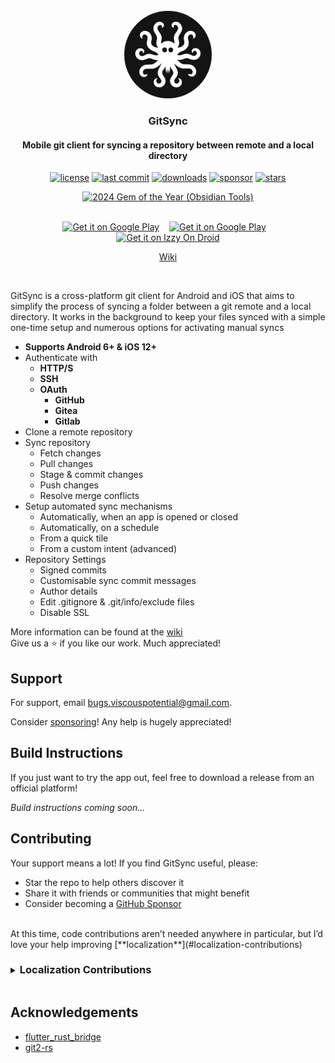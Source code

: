 <div align="center">
  <br/>
  <img src="assets/app_icon.png" style="width: 140px; height: 140px; border-radius: 50%; object-fit: cover;" />

  <h3>GitSync</h3>
  <h4>Mobile git client for syncing a repository between remote and a local directory</h4>
  
  <p align="center">
    <a href="#"><img src="https://img.shields.io/github/license/ViscousPot/GitSync?v=1" alt="license"></a>
    <a href="#"><img src="https://img.shields.io/github/last-commit/ViscousPot/GitSync?v=1" alt="last commit"></a>
    <a href="#"><img src="https://img.shields.io/github/downloads/ViscousPot/GitSync/total" alt="downloads"></a>
    <a href="https://github.com/sponsors/ViscousPot"><img src="https://img.shields.io/static/v1?label=Sponsor&message=%E2%9D%A4&logo=GitHub&color=%23fe8e86" alt="sponsor"></a>
    <a href="#"><img src="https://img.shields.io/github/stars/ViscousPot/GitSync?v=1" alt="stars"></a>
  </p>
    <a href="#"><img alt="2024 Gem of the Year (Obsidian Tools)" src="https://img.shields.io/badge/2024%20Gem%20of%20the%20Year%20(Obsidian%20Tools)-grey?style=for-the-badge&logo=obsidian&logoColor=pink"></a>

  <br />
  <br />

  <p align="center">
  <a href="https://play.google.com/store/apps/details?id=com.viscouspot.gitsync" target="_blank"><img src="https://upload.wikimedia.org/wikipedia/commons/7/78/Google_Play_Store_badge_EN.svg" alt="Get it on Google Play" style="height: 48px" ></a>  
  &nbsp;&nbsp;
  <a href="#" target="_blank"><img src="https://upload.wikimedia.org/wikipedia/commons/9/91/Download_on_the_App_Store_RGB_blk.svg" alt="Get it on Google Play" style="height: 48px" ></a>
  &nbsp;&nbsp;
  <a href="https://apt.izzysoft.de/fdroid/index/apk/com.viscouspot.gitsync" target="_blank"><img src="https://gitlab.com/IzzyOnDroid/repo/-/raw/master/assets/IzzyOnDroidButtonGreyBorder_nofont.png" alt="Get it on Izzy On Droid" style="height: 48px" ></a>
  <!-- &nbsp;&nbsp; -->
  <!-- <a href="#" target="_blank"><img src="https://upload.wikimedia.org/wikipedia/commons/a/a3/Get_it_on_F-Droid_%28material_design%29.svg" alt="Get it on F-Droid" style="height: 48px" ></a> -->
  </p>

  <p align="center">
    <a href="https://gitsync.viscouspotenti.al/wiki">Wiki</a>
  </p>
  <br />

</div>

GitSync is a cross-platform git client for Android and iOS that aims to simplify the process of syncing a folder between a git remote and a local directory. It works in the background to keep your files synced with a simple one-time setup and numerous options for activating manual syncs

- **Supports Android 6+ & iOS 12+**
- Authenticate with
  - **HTTP/S**
  - **SSH**
  - **OAuth**
    - **GitHub**
    - **Gitea**
    - **Gitlab**
- Clone a remote repository
- Sync repository
  - Fetch changes
  - Pull changes
  - Stage & commit changes
  - Push changes
  - Resolve merge conflicts
- Setup automated sync mechanisms
  - Automatically, when an app is opened or closed
  - Automatically, on a schedule
  - From a quick tile
  - From a custom intent (advanced)
- Repository Settings
  - Signed commits
  - Customisable sync commit messages
  - Author details
  - Edit .gitignore & .git/info/exclude files
  - Disable SSL

More information can be found at the [wiki](https://gitsync.viscouspotenti.al/wiki)
<br>
Give us a ⭐ if you like our work. Much appreciated!

## Support

For support, email bugs.viscouspotential@gmail.com.

Consider [sponsoring](https://github.com/sponsors/ViscousPot)! Any help is hugely appreciated!

## Build Instructions

If you just want to try the app out, feel free to download a release from an official platform!

_Build instructions coming soon..._

<!-- ### 1. Setup

- Clone the project

```bash
  git clone https://github.com/ViscousPot/GitSync.git
```

- Go to the project directory

```bash
  cd GitSync
```
 -->

<!-- Check Your Entitlements File

Ensure that the .entitlements file contains the correct APS environment string:

<key>aps-environment</key>
<string>development</string>

    Use "development" for development builds.

    Use "production" for App Store or TestFlight builds.

If the file doesn’t exist, create one manually or let Xcode generate it when adding the capability. -->

<!-- - Open the project in Android Studio
- Sync the gradle project

### 2. Secrets
- Rename `Secrets.kt.template` to `Secrets.kt`
- Visit `https://github.com/settings/developers`
- Select `OAuth Apps`
- Select `New OAuth App`
  - Application Name: GitSync
  - Homepage URL: `https://github.com/ViscousPot/GitSync`
  - Authorization callback URL: `gitsync://auth`
  - Enable Device Flow: `leave unchecked`
- Fill `Secrets.kt` with the new OAuth App ID and SECRET

### 3. Build & Run
- Build from within Android Studio -->

## Contributing

Your support means a lot! If you find GitSync useful, please:

- Star the repo to help others discover it
- Share it with friends or communities that might benefit
- Consider becoming a [GitHub Sponsor](https://github.com/sponsors/ViscousPot)

<br>
At this time, code contributions aren’t needed anywhere in particular, but I’d love your help improving [**localization**](#localization-contributions)

<details>
<summary><h3 style="display:inline-block;">Localization Contributions</h3></summary>

If you’d like to contribute translations:

1. Locate the **English strings** in `lib/l10n/app_en.arb`
2. Find the corresponding language file (e.g. `lib/l10n/app_es.arb` for Spanish)
3. Add or refine translations in the appropriate file
4. Submit a pull request or open an issue with your suggestions

Currently supported languages:

- English (`app_en.arb`)
- Spanish (`app_es.arb`)
- Chinese (`app_zh.arb`)
- Russian (`app_ru.arb`)
- German (`app_de.arb`)

Even small improvements to wording or grammar are welcome.

</details>

## Acknowledgements

- [flutter_rust_bridge](https://github.com/fzyzcjy/flutter_rust_bridge)
- [git2-rs](https://github.com/rust-lang/git2-rs)

<!-- Find unstringed strings regex:
`^(?!.*\b(?:Logger\.log|Logger\.logError|Logger\.gmLog|import|static|invokeMethod|initLogger|GitManagerRs\.init|pragma)\b).*['"](?![^'"]*\$)(.{2,})['"]`

include
ui/
-->

<!-- ### Building Binaries

`flutter run -v`

#### Android

[ +100 ms] INFO: Building rust_lib_GitSync for aarch64-linux-android
[+65599 ms] INFO: Building rust_lib_GitSync for i686-linux-android
[+35800 ms] INFO: Building rust_lib_GitSync for x86_64-linux-android

for android builds??
export LIBGIT2_SYS_USE_PKG_CONFIG=0
export ZLIB_SRC=1 -->
